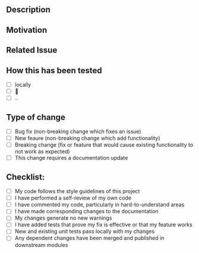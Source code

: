 ## Description
<Your feature discription here...>

## Motivation

## Related Issue

## How this has been tested
- [ ] locally
- [ ] :robot:
- [ ] ..

## Type of change
- [ ] Bug fix (non-breaking change which fixes an issue)
- [ ] New feaure (non-breaking change which add functionality)
- [ ] Breaking change (fix or feature that would cause existing functionality to not work as expected)
- [ ] This change requires a documentation update

## Checklist:
- [ ] My code follows the style guidelines of this project
- [ ] I have performed a self-review of my own code
- [ ] I have commented my code, particularly in hard-to-understand areas
- [ ] I have made corresponding changes to the documentation
- [ ] My changes generate no new warnings
- [ ] I have added tests that prove my fix is effective or that my feature works
- [ ] New and existing unit tests pass locally with my changes
- [ ] Any dependent changes have been merged and published in downstream modules
